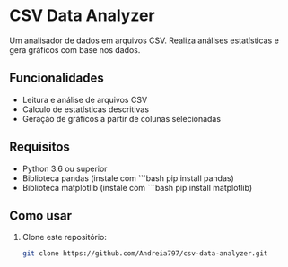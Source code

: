 # CSV Data Analyzer

Um analisador de dados em arquivos CSV. Realiza análises estatísticas e gera gráficos com base nos dados.

## Funcionalidades

- Leitura e análise de arquivos CSV
- Cálculo de estatísticas descritivas
- Geração de gráficos a partir de colunas selecionadas

## Requisitos
- Python 3.6 ou superior
- Biblioteca pandas (instale com ```bash pip install pandas)
- Biblioteca matplotlib (instale com ```bash pip install matplotlib)

## Como usar

1. Clone este repositório:
   ```bash
   git clone https://github.com/Andreia797/csv-data-analyzer.git
